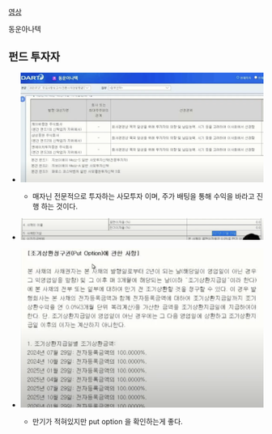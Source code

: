 [영상](https://www.youtube.com/watch?v=jXs6os7T0v0&list=PLuTjxn6xUhzqdQtVBzFi6G4VddsaIqK8M&index=8)

동운아나텍

## 펀드 투자자
- ![alt text](image-19.png)
  - 매자닌 전문적으로 투자하는 사모투자 이며, 주가 배팅을 통해 수익을 바라고 진행 하는 것이다.

- ![alt text](image-20.png)
- ![alt text](image-22.png)
  - 만기가 적혀있지만 put option 을 확인하는게 좋다.
